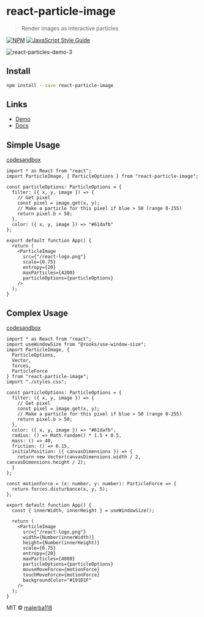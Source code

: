 # react-particle-image

> Render images as interactive particles

[![NPM](https://img.shields.io/npm/v/react-particle-image.svg)](https://www.npmjs.com/package/react-particle-image) [![JavaScript Style Guide](https://img.shields.io/badge/code_style-standard-brightgreen.svg)](https://standardjs.com)

![react-particles-demo-3](https://user-images.githubusercontent.com/5760059/74112617-d6741a00-4b63-11ea-9757-81c55fe8e9b5.gif)

## Install

```bash
npm install --save react-particle-image
```

## Links

- [Demo](https://malerba118.github.io/react-particle-image-demo/)
- [Docs](https://malerba118.github.io/react-particle-image/)


## Simple Usage
[codesandbox](https://codesandbox.io/s/react-particle-image-simple-ei97k)
```tsx
import * as React from "react";
import ParticleImage, { ParticleOptions } from "react-particle-image";

const particleOptions: ParticleOptions = {
  filter: ({ x, y, image }) => {
    // Get pixel
    const pixel = image.get(x, y);
    // Make a particle for this pixel if blue > 50 (range 0-255)
    return pixel.b > 50;
  },
  color: ({ x, y, image }) => "#61dafb"
};

export default function App() {
  return (
    <ParticleImage
      src={"/react-logo.png"}
      scale={0.75}
      entropy={20}
      maxParticles={4200}
      particleOptions={particleOptions}
    />
  );
}
```

## Complex Usage
 [codesandbox](https://codesandbox.io/s/react-particle-image-complex-pbzo9)
```tsx
import * as React from "react";
import useWindowSize from "@rooks/use-window-size";
import ParticleImage, {
  ParticleOptions,
  Vector,
  forces,
  ParticleForce
} from "react-particle-image";
import "./styles.css";

const particleOptions: ParticleOptions = {
  filter: ({ x, y, image }) => {
    // Get pixel
    const pixel = image.get(x, y);
    // Make a particle for this pixel if blue > 50 (range 0-255)
    return pixel.b > 50;
  },
  color: ({ x, y, image }) => "#61dafb",
  radius: () => Math.random() * 1.5 + 0.5,
  mass: () => 40,
  friction: () => 0.15,
  initialPosition: ({ canvasDimensions }) => {
    return new Vector(canvasDimensions.width / 2, canvasDimensions.height / 2);
  }
};

const motionForce = (x: number, y: number): ParticleForce => {
  return forces.disturbance(x, y, 5);
};

export default function App() {
  const { innerWidth, innerHeight } = useWindowSize();

  return (
    <ParticleImage
      src={"/react-logo.png"}
      width={Number(innerWidth)}
      height={Number(innerHeight)}
      scale={0.75}
      entropy={20}
      maxParticles={4000}
      particleOptions={particleOptions}
      mouseMoveForce={motionForce}
      touchMoveForce={motionForce}
      backgroundColor="#191D1F"
    />
  );
}
```


MIT © [malerba118](https://github.com/malerba118)
